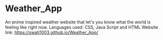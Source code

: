 # Weather_App
An anime inspired weather website that let's you know what the world is feeling like right now.
Languages used: CSS, Java Script and HTML
Website link: https://swati1003.github.io/Weather_App/
